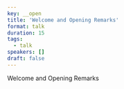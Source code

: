 ```yaml
---
key: __open
title: 'Welcome and Opening Remarks'
format: talk
duration: 15
tags:
  - talk
speakers: []
draft: false
---
```

Welcome and Opening Remarks